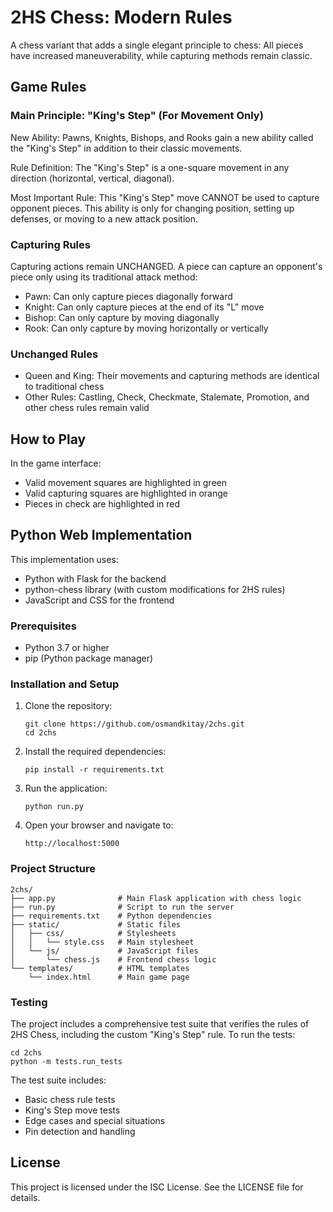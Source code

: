# 2HS Chess: Modern Rules

A chess variant that adds a single elegant principle to chess: All pieces have increased maneuverability, while capturing methods remain classic.

## Game Rules

### Main Principle: "King's Step" (For Movement Only)

New Ability: Pawns, Knights, Bishops, and Rooks gain a new ability called the "King's Step" in addition to their classic movements.

Rule Definition: The "King's Step" is a one-square movement in any direction (horizontal, vertical, diagonal).

Most Important Rule: This "King's Step" move CANNOT be used to capture opponent pieces. This ability is only for changing position, setting up defenses, or moving to a new attack position.

### Capturing Rules

Capturing actions remain UNCHANGED. A piece can capture an opponent's piece only using its traditional attack method:

- Pawn: Can only capture pieces diagonally forward
- Knight: Can only capture pieces at the end of its "L" move
- Bishop: Can only capture by moving diagonally
- Rook: Can only capture by moving horizontally or vertically

### Unchanged Rules

- Queen and King: Their movements and capturing methods are identical to traditional chess
- Other Rules: Castling, Check, Checkmate, Stalemate, Promotion, and other chess rules remain valid

## How to Play

In the game interface:
- Valid movement squares are highlighted in green
- Valid capturing squares are highlighted in orange
- Pieces in check are highlighted in red

## Python Web Implementation

This implementation uses:
- Python with Flask for the backend
- python-chess library (with custom modifications for 2HS rules)
- JavaScript and CSS for the frontend

### Prerequisites

- Python 3.7 or higher
- pip (Python package manager)

### Installation and Setup

1. Clone the repository:
   ```
   git clone https://github.com/osmandkitay/2chs.git
   cd 2chs
   ```

2. Install the required dependencies:
   ```
   pip install -r requirements.txt
   ```

3. Run the application:
   ```
   python run.py
   ```

4. Open your browser and navigate to:
   ```
   http://localhost:5000
   ```

### Project Structure

```
2chs/
├── app.py              # Main Flask application with chess logic
├── run.py              # Script to run the server
├── requirements.txt    # Python dependencies
├── static/             # Static files
│   ├── css/            # Stylesheets
│   │   └── style.css   # Main stylesheet
│   └── js/             # JavaScript files
│       └── chess.js    # Frontend chess logic
└── templates/          # HTML templates
    └── index.html      # Main game page
```

### Testing

The project includes a comprehensive test suite that verifies the rules of 2HS Chess, including the custom "King's Step" rule. To run the tests:

```
cd 2chs
python -m tests.run_tests
```

The test suite includes:
- Basic chess rule tests
- King's Step move tests
- Edge cases and special situations
- Pin detection and handling

## License

This project is licensed under the ISC License. See the LICENSE file for details.